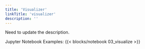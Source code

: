 ```yaml
---
title: 'Visualizer'
linkTitle: 'visualizer'
description: ''
---
```


Need to update the description.

Jupyter Notebook Examples:
{{< blocks/notebook 03_visualize >}}
